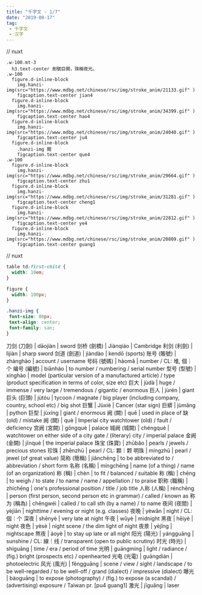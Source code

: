 ```yaml
---
title: "千字文 - 1/7"
date: "2019-08-17"
tag: 
 - 千字文
 - 汉字
---
```

// nuxt
```pug
.w-100.mt-3
  h3.text-center 劍號巨闕，珠稱夜光。
.w-100
  figure.d-inline-block
    img.hanzi-img(src="https://www.mdbg.net/chinese/rsc/img/stroke_anim/21133.gif" )
    figcaption.text-center jian4
  figure.d-inline-block
    img.hanzi-img(src="https://www.mdbg.net/chinese/rsc/img/stroke_anim/34399.gif" )
    figcaption.text-center hao4
  figure.d-inline-block
    img.hanzi-img(src="https://www.mdbg.net/chinese/rsc/img/stroke_anim/24040.gif" )
    figcaption.text-center ju4
  figure.d-inline-block
    .hanzi-img 闕
    figcaption.text-center que4
.w-100
  figure.d-inline-block
    img.hanzi-img(src="https://www.mdbg.net/chinese/rsc/img/stroke_anim/29664.gif" )
    figcaption.text-center zhu1
  figure.d-inline-block
    img.hanzi-img(src="https://www.mdbg.net/chinese/rsc/img/stroke_anim/31281.gif" )
    figcaption.text-center cheng1
  figure.d-inline-block
    img.hanzi-img(src="https://www.mdbg.net/chinese/rsc/img/stroke_anim/22812.gif" )
    figcaption.text-center ye4
  figure.d-inline-block
    img.hanzi-img(src="https://www.mdbg.net/chinese/rsc/img/stroke_anim/20809.gif" )
    figcaption.text-center guang1
```
<!-- excerpt_separator -->
// nuxt
```css
table td:first-child {
  width: 10em;
}

figure {
  width: 100px;
}

.hanzi-img {
 font-size: 80px;
 text-align: center;
 font-family: san;
}
```

刀剑 (刀劍) | dāojiàn | sword
剑桥 (劍橋) | Jiànqiáo | Cambridge
利剑 (利劍) | lìjiàn | sharp sword
剑道 (劍道) | jiàndào | kendō (sports)
账号 (賬號) | zhànghào | account / username
号码 (號碼) | hàomǎ | number / CL: 堆, 個｜个
编号 (編號) | biānhào | to number / numbering / serial number
型号 (型號) | xínghào | model (particular version of a manufactured article) / type (product specification in terms of color, size etc)
巨大 | jùdà | huge / immense / very large / tremendous / gigantic / enormous
巨人 | jùrén | giant
巨头 (巨頭) | jùtóu | tycoon / magnate / big player (including company, country, school etc) / big shot
巨蟹 | Jùxiè | Cancer (star sign)
巨蟒 | jùmǎng | python
巨型 | jùxíng | giant / enormous
阙 (闕) | quē | used in place of 缺 (old) / mistake
阙 (闕) | què | Imperial city watchtower (old) / fault / deficiency
宫阙 (宮闕) | gōngquè | palace
城阙 (城闕) | chéngquè | watchtower on either side of a city gate / (literary) city / imperial palace
金阙 (金闕) | jīnquè | the imperial palace
珠宝 (珠寶) | zhūbǎo | pearls / jewels / precious stones
珍珠 | zhēnzhū | pearl / CL: 顆｜颗
明珠 | míngzhū | pearl / jewel (of great value)
简称 (簡稱) | jiǎnchēng | to be abbreviated to / abbreviation / short form
名称 (名稱) | míngchēng | name (of a thing) / name (of an organization)
称 (稱) | chèn | to fit / balanced / suitable
称 (稱) | chēng | to weigh / to state / to name / name / appellation / to praise
职称 (職稱) | zhíchēng | one's professional position / title / job title
人称 (人稱) | rénchēng | person (first person, second person etc in grammar) / called / known as
称为 (稱為) | chēngwéi | called / to call sth (by a name) / to name
夜间 (夜間) | yèjiān | nighttime / evening or night (e.g. classes)
夜晚 | yèwǎn | night / CL: 個｜个
深夜 | shēnyè | very late at night
午夜 | wǔyè | midnight
黑夜 | hēiyè | night
夜色 | yèsè | night scene / the dim light of night
夜景 | yèjǐng | nightscape
熬夜 | áoyè | to stay up late or all night
阳光 (陽光) | yángguāng | sunshine / CL: 線｜线 / transparent (open to public scrutiny)
时光 (時光) | shíguāng | time / era / period of time
光明 | guāngmíng | light / radiance / (fig.) bright (prospects etc) / openhearted
光电 (光電) | guāngdiàn | photoelectric
风光 (風光) | fēngguāng | scene / view / sight / landscape / to be well-regarded / to be well-off / grand (dialect) / impressive (dialect)
曝光 | bàoguāng | to expose (photography) / (fig.) to expose (a scandal) / (advertising) exposure / Taiwan pr. [pu4 guang1]
激光 | jīguāng | laser

